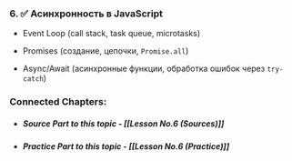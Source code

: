 
### 6. ✅ **Асинхронность в JavaScript**
    
- Event Loop (call stack, task queue, microtasks)
        
- Promises (создание, цепочки, `Promise.all`)
        
- Async/Await (асинхронные функции, обработка ошибок через `try-catch`)


### Connected Chapters:
- ##### *Source Part to this topic* - [[Lesson No.6 (Sources)]]
- ##### *Practice Part to this topic* - [[Lesson No.6 (Practice)]]
